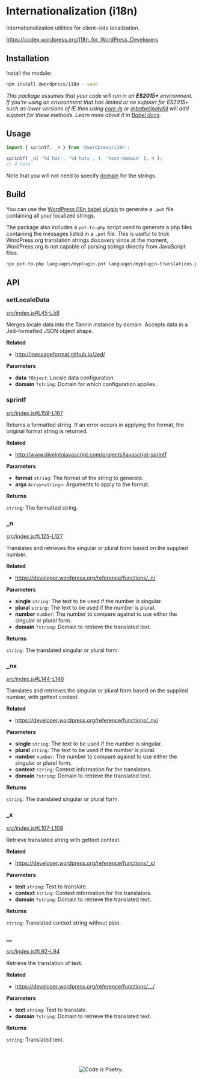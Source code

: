# Internationalization (i18n)

Internationalization utilities for client-side localization.

<https://codex.wordpress.org/I18n_for_WordPress_Developers>

## Installation

Install the module:

```bash
npm install @wordpress/i18n --save
```

_This package assumes that your code will run in an **ES2015+** environment. If you're using an environment that has limited or no support for ES2015+ such as lower versions of IE then using [core-js](https://github.com/zloirock/core-js) or [@babel/polyfill](https://babeljs.io/docs/en/next/babel-polyfill) will add support for these methods. Learn more about it in [Babel docs](https://babeljs.io/docs/en/next/caveats)._

## Usage

```js
import { sprintf, _n } from '@wordpress/i18n';

sprintf( _n( '%d hat', '%d hats', 4, 'text-domain' ), 4 );
// 4 hats
```

Note that you will not need to specify [domain](https://codex.wordpress.org/I18n_for_WordPress_Developers#Text_Domains) for the strings.

## Build

You can use the [WordPress i18n babel plugin](/packages/babel-plugin-makepot/README.md) to generate a `.pot` file containing all your localized strings.

The package also includes a `pot-to-php` script used to generate a php files containing the messages listed in a `.pot` file. This is useful to trick WordPress.org translation strings discovery since at the moment, WordPress.org is not capable of parsing strings directly from JavaScript files.

```sh
npx pot-to-php languages/myplugin.pot languages/myplugin-translations.php text-domain
```

## API

<!-- START TOKEN(Autogenerated API docs) -->

### setLocaleData

[src/index.js#L45-L58](src/index.js#L45-L58)

Merges locale data into the Tannin instance by domain. Accepts data in a
Jed-formatted JSON object shape.

**Related**

-   <http://messageformat.github.io/Jed/>

**Parameters**

-   **data** `?Object`: Locale data configuration.
-   **domain** `?string`: Domain for which configuration applies.

### sprintf

[src/index.js#L159-L167](src/index.js#L159-L167)

Returns a formatted string. If an error occurs in applying the format, the
original format string is returned.

**Related**

-   <http://www.diveintojavascript.com/projects/javascript-sprintf>

**Parameters**

-   **format** `string`: The format of the string to generate.
-   **args** `Array<string>`: Arguments to apply to the format.

**Returns**

`string`: The formatted string.

### \_n

[src/index.js#L125-L127](src/index.js#L125-L127)

Translates and retrieves the singular or plural form based on the supplied
number.

**Related**

-   <https://developer.wordpress.org/reference/functions/_n/>

**Parameters**

-   **single** `string`: The text to be used if the number is singular.
-   **plural** `string`: The text to be used if the number is plural.
-   **number** `number`: The number to compare against to use either the singular or plural form.
-   **domain** `?string`: Domain to retrieve the translated text.

**Returns**

`string`: The translated singular or plural form.

### \_nx

[src/index.js#L144-L146](src/index.js#L144-L146)

Translates and retrieves the singular or plural form based on the supplied
number, with gettext context.

**Related**

-   <https://developer.wordpress.org/reference/functions/_nx/>

**Parameters**

-   **single** `string`: The text to be used if the number is singular.
-   **plural** `string`: The text to be used if the number is plural.
-   **number** `number`: The number to compare against to use either the singular or plural form.
-   **context** `string`: Context information for the translators.
-   **domain** `?string`: Domain to retrieve the translated text.

**Returns**

`string`: The translated singular or plural form.

### \_x

[src/index.js#L107-L109](src/index.js#L107-L109)

Retrieve translated string with gettext context.

**Related**

-   <https://developer.wordpress.org/reference/functions/_x/>

**Parameters**

-   **text** `string`: Text to translate.
-   **context** `string`: Context information for the translators.
-   **domain** `?string`: Domain to retrieve the translated text.

**Returns**

`string`: Translated context string without pipe.

### \_\_

[src/index.js#L92-L94](src/index.js#L92-L94)

Retrieve the translation of text.

**Related**

-   <https://developer.wordpress.org/reference/functions/__/>

**Parameters**

-   **text** `string`: Text to translate.
-   **domain** `?string`: Domain to retrieve the translated text.

**Returns**

`string`: Translated text.


<!-- END TOKEN(Autogenerated API docs) -->

<br/><br/><p align="center"><img src="https://s.w.org/style/images/codeispoetry.png?1" alt="Code is Poetry." /></p>
